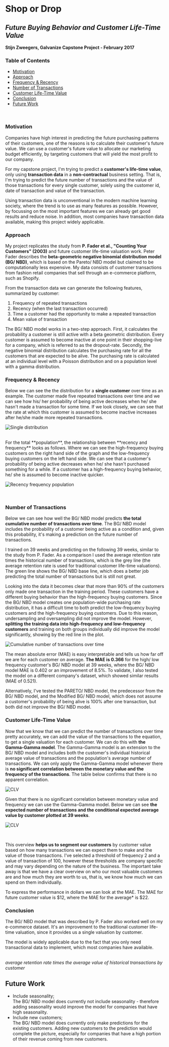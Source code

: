 # **Shop or Drop**
## *Future Buying Behavior and Customer Life-Time Value*

**Stijn Zweegers, Galvanize Capstone Project - February 2017**

### Table of Contents
* [Motivation](#motivation)
* [Approach](#approach)
* [Frequency & Recency](#frequency--recency)
* [Number of Transactions](#number-of-transactions)
* [Customer Life-Time Value](#customer-life-time-value)
* [Conclusion](#conclusion)
* [Future Work](#future-work)
<br>

### Motivation
Companies have high interest in predicting the future purchasing patterns of their customers, one of the reasons is to calculate their customer's future value. We can use a customer's future value to allocate our marketing budget efficiently, by targeting customers that will yield the most profit to our company.

For my capstone project, I'm trying to predict a **customer's life-time value**, only using **transaction data** in a **non-contractual** business setting. That is, I'm trying to predict the future number of transactions and the value of those transactions for every single customer, solely using the customer id, date of transaction and value of the transaction.

Using transaction data is unconventional in the modern machine learning society, where the trend is to use as many features as possible. However, by focussing on the most important features we can already get good results and reduce noise. In addition, most companies have transaction data available, making this project widely applicable.
<br>

### Approach
My project replicates the study from **P. Fader et al., "Counting Your Customers" (2003)** and future customer life-time valuation work. Peter Fader describes the **beta-geometric negative binomial distribution model (BG/ NBD)**, which is based on the Pareto/ NBD model but claimed to be computationally less expensive. My data consists of customer transactions from fashion retail companies that sell through an e-commerce platform, such as Shopify.

From the transaction data we can generate the following features, summarized by customer:
  1. Frequency of repeated transactions
  2. Recency (when the last transaction occurred)
  3. Time a customer had the opportunity to make a repeated transaction
  4. Mean value of transaction

The BG/ NBD model works in a two-step approach. First, it calculates the probability a customer is still active with a beta geometric distribution. Every customer is assumed to become inactive at one point in their shopping-live for a company, which is referred to as the dropout-rate. Secondly, the negative binomial distribution calculates the purchasing rate for all the customers that are expected to be alive. The purchasing rate is calculated at an individual level with a Poisson distribution and on a population level with a gamma distribution.
<br>

### Frequency & Recency
Below we can see the the distribution for a **single customer** over time as an example. The customer made five repeated transactions over time and we can see how his/ her probability of being active decreases when he/ she hasn't made a transaction for some time. If we look closely, we can see that the rate at which this customer is assumed to become inactive increases after he/she made more repeated transactions.

![Single distribution](/img/single_distribution.png)

<br>
For the total **population**, the relationship between **recency and frequency** looks as follows. Where we can see the high-frequency buying customers on the right hand side of the graph and the low-frequency buying customers on the left hand side. We can see that a customer's probability of being active decreases when he/ she hasn't purchased something for a while. If a customer has a high-frequency buying behavior, he/ she is assumed to become inactive quicker.

![Recency frequency population](/img/rec_freq_population.png)

<br>


### Number of Transactions
Below we can see how well the BG/ NBD model predicts **the total cumulative number of transactions over time**. The BG/ NBD model includes the probability of a customer being active as a condition and, given this probability, it's making a prediction on the future number of transactions.

I trained on 39 weeks and predicting on the following 39 weeks, similar to the study from P. Fader. As a comparison I used the average retention rate times the historical number of transactions, which is the grey line (the average retention rate is used for traditional customer life-time valuations). The green line shows the BG/ NBD base line, which does a better job predicting the total number of transactions but is still not great.

Looking into the data it becomes clear that more than 90% of the customers only made one transaction in the training period. These customers have a different buying behavior than the high-frequency buying customers. Since the BG/ NBD model creates one population-wide purchasing rate distribution, it has a difficult time to both predict the low-frequency buying customers and the high-frequency buying customers. Due to this reason, undersampling and oversampling did not improve the model. However, **splitting the training data into high-frequency and low-frequency customers** and training on both groups individually did improve the model significantly, showing by the red line in the plot.

![Cumulative number of transactions over time](/img/cum_num_trans.png)

The mean absolute error (MAE) is easy interpretable and tells us how far off we are for each customer on average. **The MAE is 0.366** for the high/ low frequency customer's BG/ NBD model at 39 weeks, where the BG/ NBD model MAE is 0.402 or an improvement of 8.5%. To validate, I also tested the model on a different company's dataset, which showed similar results (MAE of 0.521).

Alternatively, I've tested the PARETO/ NBD model, the predecessor from the BG/ NBD model, and the Modified BG/ NBD model, which does not assume a customer's probability of being alive is 100% after one transaction, but both did not improve the BG/ NBD model.
<br>

### Customer Life-Time Value
Now that we know that we can predict the number of transactions over time pretty accurately, we can add the value of the transactions to the equation, to get a single valuation for each customer. We can do this with **the Gamma-Gamma model**. The Gamma-Gamma model is an extension to the BG/ NBD model and includes both the customer's individual historical average value of transactions and the population's average number of transactions. We can only apply the Gamma-Gamma model whenever there is **no significant correlation between the monetary value and the frequency of the transactions**. The table below confirms that there is no apparent correlation.

![CLV](/img/correlation_mon_val.png)
<br>

Given that there is no significant correlation between monetary value and frequency we can use the Gamma-Gamma model. Below we can see **the expected number of transactions and the conditional expected average value by customer plotted at 39 weeks**.

![CLV](/img/CLV.png)

<br>


This overview **helps us to segment our customers** by customer value based on how many transactions we can expect them to make and the value of those transactions. I've selected a threshold of frequency 2 and a value of transaction of 100, however these thresholds are company specific and may vary depending on the nature of the business. The important take away is that we have a clear overview on who our most valuable customers are and how much they are worth to us, that is, we know how much we can spend on them individually.

To express the performance in dollars we can look at the MAE. The MAE for future customer value is $12, where the MAE for the average* is $22.
<br>

### Conclusion
The BG/ NBD model that was described by P. Fader also worked well on my e-commerce dataset. It's an improvement to the traditional customer life-time valuation, since it provides us a single valuation by customer.

The model is widely applicable due to the fact that you only need transactional data to implement, which most companies have available.
<br>
<br>

*average retention rate times the average value of historical transactions by customer*


## Future Work
* Include seasonality; <br>
The BG/ NBD model does currently not include seasonality - therefore adding seasonality would improve the model for companies that have high seasonality.
* Include new customers; <br>
The BG/ NBD model does currently only make predictions for the existing customers. Adding new customers to the prediction would complete the picture, especially for companies that have a high portion of their revenue coming from new customers.
